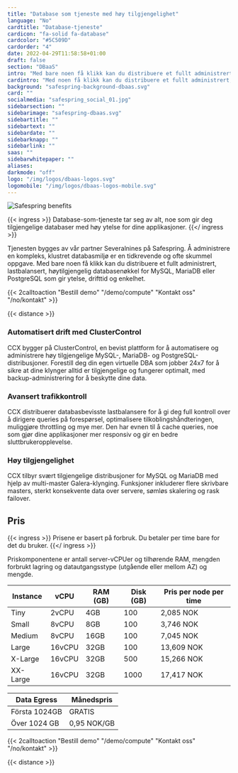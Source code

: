 ```yaml
---
title: "Database som tjeneste med høy tilgjengelighet"
language: "No"
cardtitle: "Database-tjeneste"
cardicon: "fa-solid fa-database"
cardcolor: "#5C509D"
cardorder: "4"
date: 2022-04-29T11:58:58+01:00
draft: false
section: "DBaaS"
intro: "Med bare noen få klikk kan du distribuere et fullt administrert, lastbalansert, høytilgjengelig databasenøkkel for MySQL, MariaDB eller PostgreSQL som gir ytelse, drifttid og enkelhet."
cardintro: "Med noen få klikk kan du distribuere et fullt administrert, databasenøkkel."
background: "safespring-background-dbaas.svg"
card: ""
socialmedia: "safespring_social_01.jpg"
sidebarsection: ""
sidebarimage: "safespring-dbaas.svg"
sidebartitle: ""
sidebartext: ""
sidebardate: ""
sidebarknapp: ""
sidebarlink: ""
saas: ""
sidebarwhitepaper: ""
aliases:
darkmode: "off"
logo: "/img/logos/dbaas-logos.svg"
logomobile: "/img/logos/dbaas-logos-mobile.svg"
---
```



![Safespring benefits](/img/saas/safespring_key-points-dbaas.svg)

{{< ingress >}}
Database-som-tjeneste tar seg av alt, noe som gir deg tilgjengelige databaser med høy ytelse for dine applikasjoner.
{{</ ingress >}}

Tjenesten bygges av vår partner Severalnines på Safespring. Å administrere en kompleks, klustret databasmiljø er en tidkrevende og ofte skummel oppgave. Med bare noen få klikk kan du distribuere et fullt administrert, lastbalansert, høytilgjengelig databasenøkkel for MySQL, MariaDB eller PostgreSQL som gir ytelse, drifttid og enkelhet.

{{< 2calltoaction "Bestill demo" "/demo/compute" "Kontakt oss" "/no/kontakt" >}}

{{< distance >}}

### Automatisert drift med ClusterControl
CCX bygger på ClusterControl, en bevist plattform for å automatisere og administrere høy tilgjengelige MySQL-, MariaDB- og PostgreSQL-distribusjoner. Forestill deg din egen virtuelle DBA som jobber 24x7 for å sikre at dine klynger alltid er tilgjengelige og fungerer optimalt, med backup-administrering for å beskytte dine data.

### Avansert trafikkontroll
CCX distribuerer databasbevisste lastbalansere for å gi deg full kontroll over å dirigere queries på forespørsel, optimalisere tilkoblingshåndteringen, muliggjøre throttling og mye mer. Den har evnen til å cache queries, noe som gjør dine applikasjoner mer responsiv og gir en bedre sluttbrukeropplevelse.

### Høy tilgjengelighet
CCX tilbyr svært tilgjengelige distribusjoner for MySQL og MariaDB med hjelp av multi-master Galera-klynging. Funksjoner inkluderer flere skrivbare masters, sterkt konsekvente data over servere, sømløs skalering og rask failover.

## Pris
{{< ingress >}}
Prisene er basert på forbruk. Du betaler per time bare for det du bruker.
{{</ ingress >}}

Priskomponentene er antall server-vCPUer og tilhørende RAM, mengden forbrukt lagring og datautgangsstype (utgående eller mellom AZ) og mengde.

| Instance | vCPU   | RAM (GB) | Disk (GB) | Pris per node per time |
|----------|--------|----------|-----------|---------------------|
| Tiny     | 2vCPU  | 4GB      | 100       | 2,085 NOK           |
| Small    | 8vCPU  | 8GB      | 100       | 3,746 NOK           |
| Medium   | 8vCPU  | 16GB     | 100       | 7,045 NOK           |
| Large    | 16vCPU | 32GB     | 100       | 13,609 NOK          |
| X-Large  | 16vCPU | 32GB     | 500       | 15,266 NOK          |
| XX-Large | 16vCPU | 32GB     | 1000      | 17,417 NOK          |


| Data Egress          | Månedspris     |
|----------------------|----------------|
| Första 1024GB        | GRATIS         |
| Över 1024 GB         | 0,95 NOK/GB    |


{{< 2calltoaction "Bestill demo" "/demo/compute" "Kontakt oss" "/no/kontakt" >}}

{{< distance >}}
